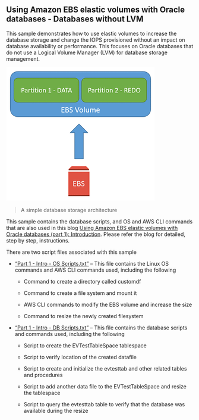 ## Using Amazon EBS elastic volumes with Oracle databases - Databases without LVM


This sample demonstrates how to use elastic volumes to increase the database
storage and change the IOPS provisioned without an impact on database
availability or performance. This focuses on Oracle databases that do not use a
Logical Volume Manager (LVM) for database storage management.

![](media/f2977a46d63bf599eacf7cbc3c95c7e8.gif)

>   A simple database storage architecture

This sample contains the database scripts, and OS and AWS CLI commands that are
also used in this blog [Using Amazon EBS elastic volumes with Oracle databases
(part 1):
Introduction](https://aws.amazon.com/blogs/database/using-amazon-ebs-elastic-volumes-with-oracle-databases-part-1-introduction/).
Please refer the blog for detailed, step by step, instructions.

There are two script files associated with this sample

-   [“Part 1 - Intro - OS Scripts.txt”](Part%201%20-%20Intro%20-%20OS%20Scripts.txt) – This file contains the Linux OS
    commands and AWS CLI commands used, including the following

    -   Command to create a directory called customdf

    -   Command to create a file system and mount it

    -   AWS CLI commands to modify the EBS volume and increase the size

    -   Command to resize the newly created filesystem

-   [“Part 1 - Intro - DB Scripts.txt”](Part%201%20-%20Intro%20-%20DB%20Scripts.txt) – This file contains the database
    scripts and commands used, including the following

    -   Script to create the EVTestTableSpace tablespace

    -   Script to verify location of the created datafile

    -   Script to create and initialize the evtesttab and other related tables
        and procedures

    -   Script to add another data file to the EVTestTableSpace and resize the
        tablespace

    -   Script to query the evtesttab table to verify that the database was
        available during the resize
